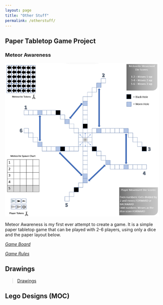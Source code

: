 ```yaml
---
layout: page
title: "Other Stuff"
permalink: /otherstuff/
---
```


## Paper Tabletop Game Project

### Meteor Awareness

![Picture 1](/assets/metAwe.png)

Meteor Awareness is my first ever attempt to create a game. It is a simple paper tabletop game that can be played with 2-6 players, using only a dice and the paper layout below. 

*[Game Board](/assets/meteoriteAwareness.pdf)*

*[Game Rules](/assets/meteoriteAwareness-Rules.pdf)*

## Drawings

<blockquote class="imgur-embed-pub" lang="en" data-id="a/gTdwfMR" data-context="false" ><a href="//imgur.com/a/gTdwfMR">Drawings</a></blockquote><script async src="//s.imgur.com/min/embed.js" charset="utf-8"></script>

## Lego Designs (MOC)



